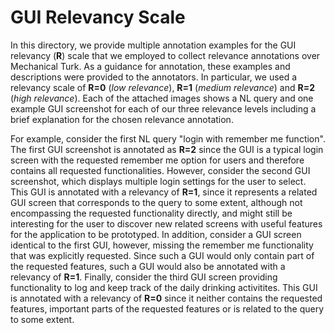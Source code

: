 # GUI Relevancy Scale

In this directory, we provide multiple annotation examples for the GUI relevancy (**R**) scale that we employed to collect relevance annotations over Mechanical Turk. As a guidance for annotation, these examples and descriptions were provided to the annotators. In particular, we used a relevancy scale of **R=0** (*low relevance*), **R=1** (*medium relevance*) and **R=2** (*high relevance*). Each of the attached images shows a NL query and one example GUI screenshot for each of our three relevance levels including a brief explanation for the chosen relevance annotation.

For example, consider the first NL query "login with remember me function". The first GUI screenshot is annotated as **R=2** since the GUI is a typical login screen with the requested remember me option for users and therefore contains all requested functionalities. However, consider the second GUI screenshot, which displays multiple login settings for the user to select. This GUI is annotated with a relevancy of **R=1**, since it represents a related GUI screen that corresponds to the query to some extent, although not encompassing the requested functionality directly,  and might still be interesting for the user to discover new related screens with useful features for the application to be prototyped. In addition, consider a GUI screen identical to the first GUI, however, missing the remember me functionality that was explicitly requested. Since such a GUI would only contain part of the requested features, such a GUI would also be annotated with a relevancy of **R=1**. Finally, consider the third GUI screen providing functionality to log and keep track of the daily drinking activitites. This GUI is annotated with a relevancy of **R=0** since it neither contains the requested features, important parts of the requested features or is related to the query to some extent.